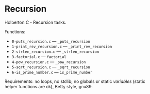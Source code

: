 # Recursion

Holberton C - Recursion tasks.

Functions:
- `0-puts_recursion.c` — `_puts_recursion`
- `1-print_rev_recursion.c` — `_print_rev_recursion`
- `2-strlen_recursion.c` — `_strlen_recursion`
- `3-factorial.c` — `factorial`
- `4-pow_recursion.c` — `_pow_recursion`
- `5-sqrt_recursion.c` — `_sqrt_recursion`
- `6-is_prime_number.c` — `is_prime_number`

Requirements: no loops, no stdlib, no globals or static *variables* (static helper functions are ok), Betty style, gnu89.
